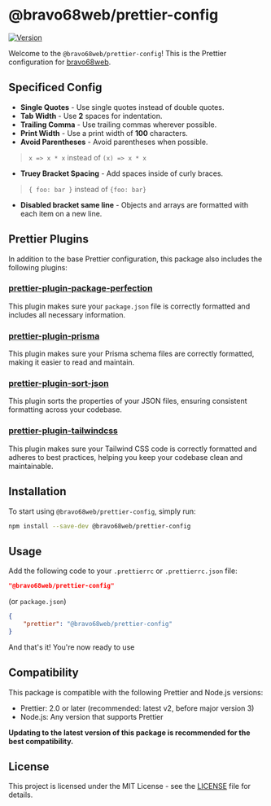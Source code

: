 # @bravo68web/prettier-config

[![Version](https://img.shields.io/npm/v/@bravo68web/prettier-config.svg?style=flat-square)](https://www.npmjs.com/package/@bravo68web/prettier-config)

Welcome to the `@bravo68web/prettier-config`! This is the Prettier configuration for [bravo68web](https://github.com/bravo68web).

## Specificed Config

-   **Single Quotes** - Use single quotes instead of double quotes.
-   **Tab Width** - Use **2** spaces for indentation.
-   **Trailing Comma** - Use trailing commas wherever possible.
-   **Print Width** - Use a print width of **100** characters.
-   **Avoid Parentheses** - Avoid parentheses when possible.

> `x => x * x` instead of `(x) => x * x`

-   **Truey Bracket Spacing** - Add spaces inside of curly braces.

> `{ foo: bar }` instead of `{foo: bar}`

-   **Disabled bracket same line** - Objects and arrays are formatted with each item on a new line.

## Prettier Plugins

In addition to the base Prettier configuration, this package also includes the following plugins:

### [prettier-plugin-package-perfection](https://npmjs.com/package/prettier-plugin-package-perfection)

This plugin makes sure your `package.json` file is correctly formatted and includes all necessary information.

### [prettier-plugin-prisma](https://npmjs.com/package/prettier-plugin-prisma)

This plugin makes sure your Prisma schema files are correctly formatted, making it easier to read and maintain.

### [prettier-plugin-sort-json](https://npmjs.com/package/prettier-plugin-sort-json)

This plugin sorts the properties of your JSON files, ensuring consistent formatting across your codebase.

### [prettier-plugin-tailwindcss](https://npmjs.com/package/prettier-plugin-tailwindcss)

This plugin makes sure your Tailwind CSS code is correctly formatted and adheres to best practices, helping you keep your codebase clean and maintainable.

## Installation

To start using `@bravo68web/prettier-config`, simply run:

```bash
npm install --save-dev @bravo68web/prettier-config
```

## Usage

Add the following code to your `.prettierrc` or `.prettierrc.json` file:

```json
"@bravo68web/prettier-config"
```

(or `package.json`)

```json
{
    "prettier": "@bravo68web/prettier-config"
}
```

And that's it! You're now ready to use

## Compatibility

This package is compatible with the following Prettier and Node.js versions:

-   Prettier: 2.0 or later (recommended: latest v2, before major version 3)
-   Node.js: Any version that supports Prettier

**Updating to the latest version of this package is recommended for the best compatibility.**

## License

This project is licensed under the MIT License - see the [LICENSE](./LICENSE) file for details.
